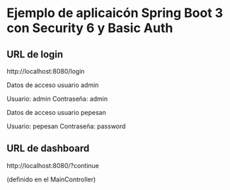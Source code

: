 # Ejemplo de aplicaicón Spring Boot 3 con Security 6 y Basic Auth

## URL de login
http://localhost:8080/login

Datos de acceso usuario admin

Usuario: admin
Contraseña: admin

Datos de acceso usuario pepesan

Usuario: pepesan
Contraseña: password

## URL de dashboard
http://localhost:8080/?continue

(definido en el MainController)